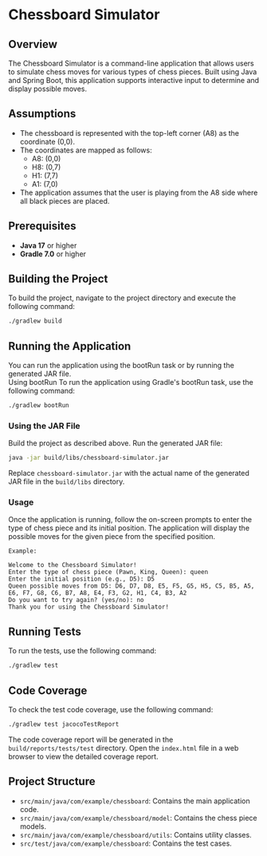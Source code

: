 # Chessboard Simulator

## Overview

The Chessboard Simulator is a command-line application that allows users to simulate chess moves for various types of chess pieces. Built using Java and Spring Boot, this application supports interactive input to determine and display possible moves.


## Assumptions

- The chessboard is represented with the top-left corner (A8) as the coordinate (0,0).
- The coordinates are mapped as follows:
  - A8: (0,0)
  - H8: (0,7)
  - H1: (7,7)
  - A1: (7,0)
- The application assumes that the user is playing from the A8 side where all black pieces are placed.

## Prerequisites

- **Java 17** or higher
- **Gradle 7.0** or higher

## Building the Project

To build the project, navigate to the project directory and execute the following command:

```sh
./gradlew build
```

## Running the Application

You can run the application using the bootRun task or by running the generated JAR file.  
Using bootRun
To run the application using Gradle's bootRun task, use the following command:

```sh
./gradlew bootRun
```

### Using the JAR File

Build the project as described above.
Run the generated JAR file:

```sh
java -jar build/libs/chessboard-simulator.jar
```

Replace `chessboard-simulator.jar` with the actual name of the generated JAR file in the `build/libs` directory.  

### Usage

Once the application is running, follow the on-screen prompts to enter the type of chess piece and its initial position. The application will display the possible moves for the given piece from the specified position.

```
Example:

Welcome to the Chessboard Simulator!
Enter the type of chess piece (Pawn, King, Queen): queen
Enter the initial position (e.g., D5): D5
Queen possible moves from D5: D6, D7, D8, E5, F5, G5, H5, C5, B5, A5, E6, F7, G8, C6, B7, A8, E4, F3, G2, H1, C4, B3, A2
Do you want to try again? (yes/no): no
Thank you for using the Chessboard Simulator!
```

## Running Tests

To run the tests, use the following command:

```sh
./gradlew test
```

## Code Coverage

To check the test code coverage, use the following command:

```sh
./gradlew test jacocoTestReport
```

The code coverage report will be generated in the `build/reports/tests/test` directory. Open the `index.html` file in a web browser to view the detailed coverage report.

## Project Structure

- `src/main/java/com/example/chessboard`: Contains the main application code.
- `src/main/java/com/example/chessboard/model`: Contains the chess piece models.
- `src/main/java/com/example/chessboard/utils`: Contains utility classes.
- `src/test/java/com/example/chessboard`: Contains the test cases.
